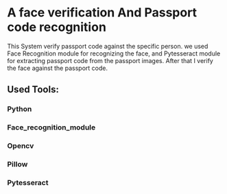 # A face verification And Passport code recognition
This System verify passport code against the specific person. 
we used Face Recognition module for recognizing the face, and Pytesseract module for extracting passport 
code from the passport images. After that I verify the face against the passport code. 
## Used Tools: 
  ### Python
  ### Face_recognition_module
  ### Opencv
  ### Pillow
  ### Pytesseract 
